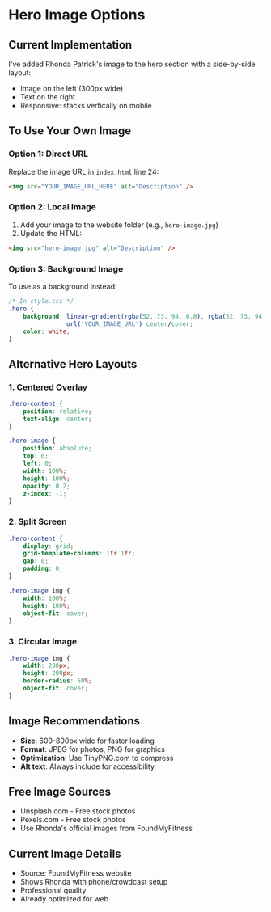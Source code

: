 # Hero Image Options

## Current Implementation
I've added Rhonda Patrick's image to the hero section with a side-by-side layout:
- Image on the left (300px wide)
- Text on the right
- Responsive: stacks vertically on mobile

## To Use Your Own Image

### Option 1: Direct URL
Replace the image URL in `index.html` line 24:
```html
<img src="YOUR_IMAGE_URL_HERE" alt="Description" />
```

### Option 2: Local Image
1. Add your image to the website folder (e.g., `hero-image.jpg`)
2. Update the HTML:
```html
<img src="hero-image.jpg" alt="Description" />
```

### Option 3: Background Image
To use as a background instead:

```css
/* In style.css */
.hero {
    background: linear-gradient(rgba(52, 73, 94, 0.8), rgba(52, 73, 94, 0.8)), 
                url('YOUR_IMAGE_URL') center/cover;
    color: white;
}
```

## Alternative Hero Layouts

### 1. Centered Overlay
```css
.hero-content {
    position: relative;
    text-align: center;
}

.hero-image {
    position: absolute;
    top: 0;
    left: 0;
    width: 100%;
    height: 100%;
    opacity: 0.2;
    z-index: -1;
}
```

### 2. Split Screen
```css
.hero-content {
    display: grid;
    grid-template-columns: 1fr 1fr;
    gap: 0;
    padding: 0;
}

.hero-image img {
    width: 100%;
    height: 100%;
    object-fit: cover;
}
```

### 3. Circular Image
```css
.hero-image img {
    width: 200px;
    height: 200px;
    border-radius: 50%;
    object-fit: cover;
}
```

## Image Recommendations

- **Size**: 600-800px wide for faster loading
- **Format**: JPEG for photos, PNG for graphics
- **Optimization**: Use TinyPNG.com to compress
- **Alt text**: Always include for accessibility

## Free Image Sources
- Unsplash.com - Free stock photos
- Pexels.com - Free stock photos
- Use Rhonda's official images from FoundMyFitness

## Current Image Details
- Source: FoundMyFitness website
- Shows Rhonda with phone/crowdcast setup
- Professional quality
- Already optimized for web